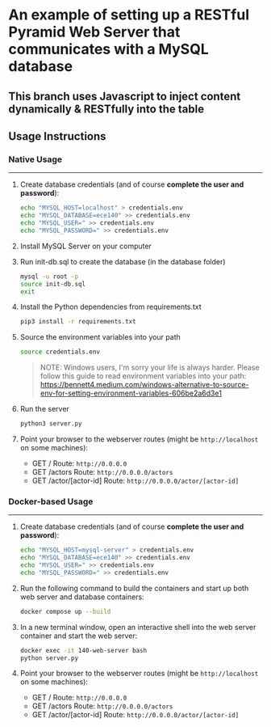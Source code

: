 # An example of setting up a RESTful Pyramid Web Server that communicates with a MySQL database

## This branch uses Javascript to inject content dynamically & RESTfully into the table

## Usage Instructions

### Native Usage

---

1) Create database credentials (and of course **complete the user and password**):

    ```bash
    echo "MYSQL_HOST=localhost" > credentials.env
    echo "MYSQL_DATABASE=ece140" >> credentials.env
    echo "MYSQL_USER=" >> credentials.env
    echo "MYSQL_PASSWORD=" >> credentials.env
    ```

2) Install MySQL Server on your computer

3) Run init-db.sql to create the database (in the database folder)

    ```bash
    mysql -u root -p
    source init-db.sql
    exit
    ```

4) Install the Python dependencies from requirements.txt

    ```bash
    pip3 install -r requirements.txt
    ```

5) Source the environment variables into your path

   ```bash
   source credentials.env
   ```

   > NOTE: Windows users, I'm sorry your life is always harder. Please follow this guide to read environment variables into your path: <https://bennett4.medium.com/windows-alternative-to-source-env-for-setting-environment-variables-606be2a6d3e1>

6) Run the server

    ```bash
    python3 server.py
    ```

7) Point your browser to the webserver routes (might be ```http://localhost``` on some machines):

    * GET / Route: ```http://0.0.0.0```
    * GET /actors Route: ```http://0.0.0.0/actors```
    * GET /actor/[actor-id] Route: ```http://0.0.0.0/actor/[actor-id]```

### Docker-based Usage

---

1) Create database credentials (and of course **complete the user and password**):

    ```bash
    echo "MYSQL_HOST=mysql-server" > credentials.env
    echo "MYSQL_DATABASE=ece140" >> credentials.env
    echo "MYSQL_USER=" >> credentials.env
    echo "MYSQL_PASSWORD=" >> credentials.env
    ```

2) Run the following command to build the containers and start up both web server and database containers:

    ```bash
    docker compose up --build
    ```

3) In a new terminal window, open an interactive shell into the web server container and start the web server:

    ```bash
    docker exec -it 140-web-server bash
    python server.py
    ```

4) Point your browser to the webserver routes (might be ```http://localhost``` on some machines):

    * GET / Route: ```http://0.0.0.0```
    * GET /actors Route: ```http://0.0.0.0/actors```
    * GET /actor/[actor-id] Route: ```http://0.0.0.0/actor/[actor-id]```
